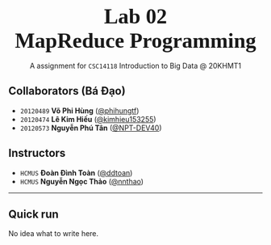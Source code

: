 <div style="text-align: center">
    <span style="font-size: 3em; font-weight: 700; font-family: Consolas">
        Lab 02 <br>
        MapReduce Programming
    </span>
    <br><br>
    <span style="">
        A assignment for <code>CSC14118</code> Introduction to Big Data @ 20KHMT1
    </span>
</div>

## Collaborators (Bá Đạo)

- `20120489` **Võ Phi Hùng** ([@phihungtf](https://github.com/phihungtf))
- `20120474` **Lê Kim Hiếu** ([@kimhieu153255](https://github.com/kimhieu153255))
- `20120573` **Nguyễn Phú Tân** ([@NPT-DEV40](https://github.com/NPT-DEV40))

## Instructors

- `HCMUS` **Đoàn Đình Toàn** ([@ddtoan](mailto:ddtoan18@clc.fitus.edu.vn))
- `HCMUS` **Nguyễn Ngọc Thảo** ([@nnthao](mailto:nnthao@fit.hcmus.edu.vn))

---

<div style="page-break-after: always"></div>

## Quick run

No idea what to write here.
